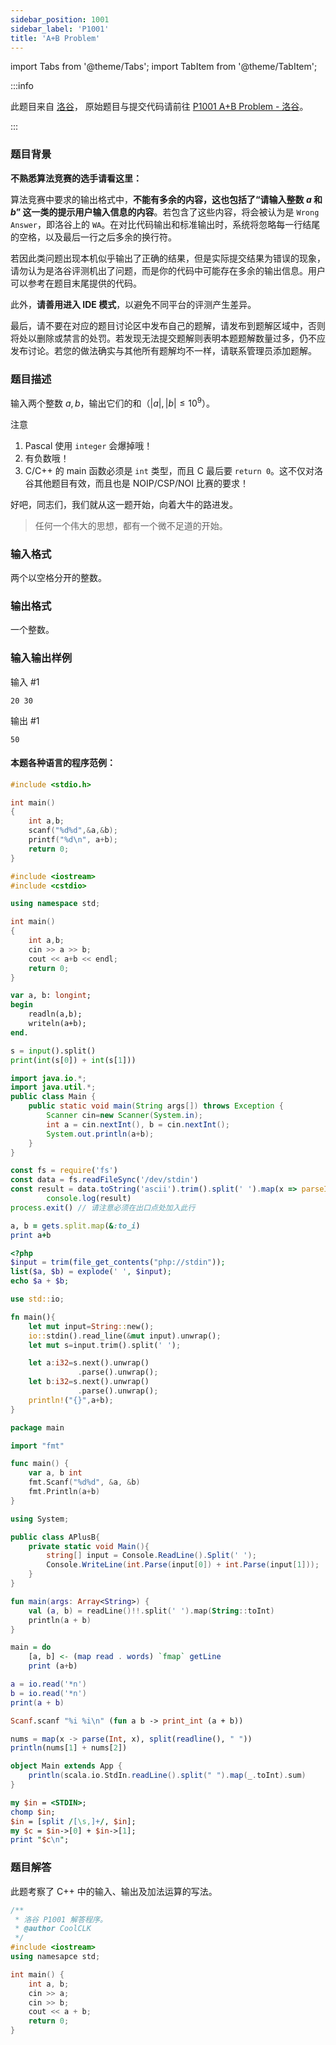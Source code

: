 ```yaml
---
sidebar_position: 1001
sidebar_label: 'P1001'
title: 'A+B Problem'
---
```

import Tabs from '@theme/Tabs';
import TabItem from '@theme/TabItem';

:::info

此题目来自 [洛谷](https://www.luogu.com.cn/)，
原始题目与提交代码请前往 [P1001 A+B Problem - 洛谷](https://www.luogu.com.cn/problem/P1001)。

:::

### 题目背景

**不熟悉算法竞赛的选手请看这里：**

算法竞赛中要求的输出格式中，**不能有多余的内容，这也包括了“请输入整数 $a$ 和 $b$” 这一类的提示用户输入信息的内容**。若包含了这些内容，将会被认为是 `Wrong Answer`，即洛谷上的 `WA`。在对比代码输出和标准输出时，系统将忽略每一行结尾的空格，以及最后一行之后多余的换行符。

若因此类问题出现本机似乎输出了正确的结果，但是实际提交结果为错误的现象，请勿认为是洛谷评测机出了问题，而是你的代码中可能存在多余的输出信息。用户可以参考在题目末尾提供的代码。

此外，**请善用进入 IDE 模式**，以避免不同平台的评测产生差异。

最后，请不要在对应的题目讨论区中发布自己的题解，请发布到题解区域中，否则将处以删除或禁言的处罚。若发现无法提交题解则表明本题题解数量过多，仍不应发布讨论。若您的做法确实与其他所有题解均不一样，请联系管理员添加题解。

### 题目描述

输入两个整数 $a,b$，输出它们的和（$\left|a\right|,\left|b\right|\le10^{9}$）。

注意

1. Pascal 使用 `integer` 会爆掉哦！
2. 有负数哦！
3. C/C++ 的 main 函数必须是 `int` 类型，而且 C 最后要 `return 0`。这不仅对洛谷其他题目有效，而且也是 NOIP/CSP/NOI 比赛的要求！

好吧，同志们，我们就从这一题开始，向着大牛的路进发。

> 任何一个伟大的思想，都有一个微不足道的开始。

### 输入格式

两个以空格分开的整数。

### 输出格式

一个整数。

### 输入输出样例

输入 #1
```
20 30
```

输出 #1
```
50
```

#### 本题各种语言的程序范例：

<Tabs>
  <TabItem value="c" label="C">


```c showLineNumbers
#include <stdio.h>

int main()
{
    int a,b;
    scanf("%d%d",&a,&b);
    printf("%d\n", a+b);
    return 0;
}
```

  </TabItem>
  <TabItem value="cpp" label="C++" default>

```cpp showLineNumbers
#include <iostream>
#include <cstdio>

using namespace std;

int main()
{
    int a,b;
    cin >> a >> b;
    cout << a+b << endl;
    return 0;
}
```

  </TabItem>
  <TabItem value="pascal" label="Pascal">

```pascal showLineNumbers
var a, b: longint;
begin
    readln(a,b);
    writeln(a+b);
end.
```

  </TabItem>
  <TabItem value="python" label="Python">

```python showLineNumbers
s = input().split()
print(int(s[0]) + int(s[1]))
```

  </TabItem>
  <TabItem value="java" label="Java">

```java showLineNumbers
import java.io.*;
import java.util.*;
public class Main {
    public static void main(String args[]) throws Exception {
        Scanner cin=new Scanner(System.in);
        int a = cin.nextInt(), b = cin.nextInt();
        System.out.println(a+b);
    }
}
```

  </TabItem>
  <TabItem value="javascript" label="JavaScript">

```javascript showLineNumbers
const fs = require('fs')
const data = fs.readFileSync('/dev/stdin')
const result = data.toString('ascii').trim().split(' ').map(x => parseInt(x)).reduce((a, b) => a + b, 0)
        console.log(result)
process.exit() // 请注意必须在出口点处加入此行
```

  </TabItem>
  <TabItem value="ruby" label="Ruby">

```ruby showLineNumbers
a, b = gets.split.map(&:to_i)
print a+b
```

  </TabItem>
  <TabItem value="php" label="PHP">

```php showLineNumbers
<?php
$input = trim(file_get_contents("php://stdin"));
list($a, $b) = explode(' ', $input);
echo $a + $b;
```

  </TabItem>
  <TabItem value="rust" label="Rust">

```rust showLineNumbers
use std::io;

fn main(){
    let mut input=String::new();
    io::stdin().read_line(&mut input).unwrap();
    let mut s=input.trim().split(' ');

    let a:i32=s.next().unwrap()
               .parse().unwrap();
    let b:i32=s.next().unwrap()
               .parse().unwrap();
    println!("{}",a+b);
}
```

  </TabItem>
  <TabItem value="go" label="Go">

```go showLineNumbers
package main

import "fmt"

func main() {
    var a, b int
    fmt.Scanf("%d%d", &a, &b)
    fmt.Println(a+b)
}
```

  </TabItem>
  <TabItem value="csharp" label="C#">

```csharp showLineNumbers
using System;

public class APlusB{
    private static void Main(){
        string[] input = Console.ReadLine().Split(' ');
        Console.WriteLine(int.Parse(input[0]) + int.Parse(input[1]));
    }
}
```

  </TabItem>
  <TabItem value="kotlin" label="Kotlin">

```kotlin showLineNumbers
fun main(args: Array<String>) {
    val (a, b) = readLine()!!.split(' ').map(String::toInt)
    println(a + b)
}
```

  </TabItem>
  <TabItem value="haskell" label="Haskell">

```haskell showLineNumbers
main = do
    [a, b] <- (map read . words) `fmap` getLine
    print (a+b)
```

  </TabItem>
  <TabItem value="lua" label="Lua">

```lua showLineNumbers
a = io.read('*n')
b = io.read('*n')
print(a + b)
```

  </TabItem>
  <TabItem value="ocaml" label="OCaml">

```ocaml showLineNumbers
Scanf.scanf "%i %i\n" (fun a b -> print_int (a + b))
```

  </TabItem>
  <TabItem value="julia" label="Julia">

```julia showLineNumbers
nums = map(x -> parse(Int, x), split(readline(), " "))
println(nums[1] + nums[2])
```

  </TabItem>
  <TabItem value="scala" label="Scala">

```scala showLineNumbers
object Main extends App {
    println(scala.io.StdIn.readLine().split(" ").map(_.toInt).sum)
}
```

  </TabItem>
  <TabItem value="perl" label="Perl">

```perl showLineNumbers
my $in = <STDIN>;
chomp $in;
$in = [split /[\s,]+/, $in];
my $c = $in->[0] + $in->[1];
print "$c\n";
```

  </TabItem>
</Tabs>

### 题目解答

<Tabs>
  <TabItem value="cpp" label="C++" default>

此题考察了 C++ 中的输入、输出及加法运算的写法。

```cpp showLineNumbers
/**
 * 洛谷 P1001 解答程序。
 * @author CoolCLK
 */
#include <iostream>
using namesapce std;

int main() {
    int a, b;
    cin >> a;
    cin >> b;
    cout << a + b;
    return 0;
}
```

  </TabItem>
</Tabs>